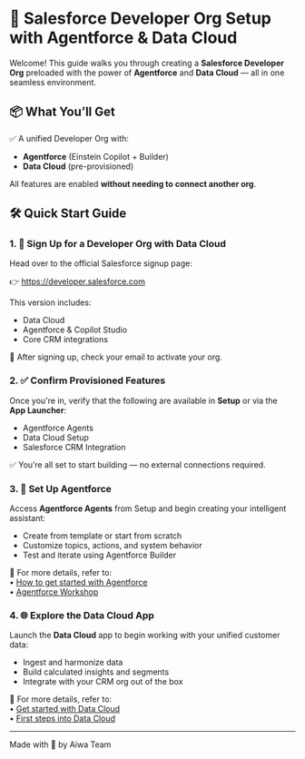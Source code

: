 <!DOCTYPE html>
<html lang="en">
<head>
  <meta charset="UTF-8" />
  <meta name="viewport" content="width=device-width, initial-scale=1.0"/>
<h1>🚀 Salesforce Developer Org Setup with Agentforce & Data Cloud</h1>

  <p>Welcome! This guide walks you through creating a <strong>Salesforce Developer Org</strong> preloaded with the power of <strong>Agentforce</strong> and <strong>Data Cloud</strong> — all in one seamless environment.</p>


  <h2>📦 What You’ll Get</h2>

  <p>✅ A unified Developer Org with:</p>
  <ul>
    <li><strong>Agentforce</strong> (Einstein Copilot + Builder)</li>
    <li><strong>Data Cloud</strong> (pre-provisioned)</li>
  </ul>

  <p>All features are enabled <strong>without needing to connect another org</strong>.</p>


  <h2>🛠️ Quick Start Guide</h2>

  <h3>1. 🔐 Sign Up for a Developer Org with Data Cloud</h3>
  <p>Head over to the official Salesforce signup page:</p>
  <p>
    👉 <a href="https://developer.salesforce.com" target="_blank">
      https://developer.salesforce.com
    </a>
  </p>

  <p>This version includes:</p>
  <ul>
    <li>Data Cloud</li>
    <li>Agentforce & Copilot Studio</li>
    <li>Core CRM integrations</li>
  </ul>

  <div class="note">📩 After signing up, check your email to activate your org.</div>

  <h3>2. ✅ Confirm Provisioned Features</h3>
  <p>Once you're in, verify that the following are available in <strong>Setup</strong> or via the <strong>App Launcher</strong>:</p>
  <ul>
    <li>Agentforce Agents</li>
    <li>Data Cloud Setup</li>
    <li>Salesforce CRM Integration</li>
  </ul>

  <p>✅ You’re all set to start building — no external connections required.</p>

  <h3>3. 🤖 Set Up Agentforce</h3>
  <p>Access <strong>Agentforce Agents</strong> from Setup and begin creating your intelligent assistant:</p>
  <ul>
    <li>Create from template or start from scratch</li>
    <li>Customize topics, actions, and system behavior</li>
    <li>Test and iterate using Agentforce Builder</li>
  </ul>

  <div class="note">
    📘 For more details, refer to:<br />
    • <a href="https://howtoagentforce.com/2025/01/01/how-to-get-started-with-agentforce/" target="_blank">How to get started with Agentforce</a><br />
    • <a href="https://developer.salesforce.com/agentforce-workshop/agents/1-get-started" target="_blank">Agentforce Workshop</a>
  </div>

  <h3>4. 🌐 Explore the Data Cloud App</h3>
  <p>Launch the <strong>Data Cloud</strong> app to begin working with your unified customer data:</p>
  <ul>
    <li>Ingest and harmonize data</li>
    <li>Build calculated insights and segments</li>
    <li>Integrate with your CRM org out of the box</li>
  </ul>

  <div class="note">
    📘 For more details, refer to:<br />
    • <a href="https://help.salesforce.com/s/articleView?id=data.c360_a_product_considerations.htm&type=5" target="_blank">Get started with Data Cloud</a><br />
    • <a href="https://www.apexhours.com/getting-started-with-salesforce-data-cloud/" target="_blank">First steps into Data Cloud</a>
  </div>
<hr />
  <div class="footer">
    Made with 💙 by Aiwa Team
  </div>

</body>
</html>
